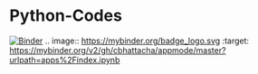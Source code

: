 # Python-Codes
[![Binder](https://mybinder.org/badge_logo.svg)](https://mybinder.org/v2/gh/cbhattacha/appmode/master?urlpath=apps%2Findex.ipynb)
.. image:: https://mybinder.org/badge_logo.svg
 :target: https://mybinder.org/v2/gh/cbhattacha/appmode/master?urlpath=apps%2Findex.ipynb
